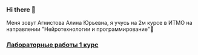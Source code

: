 ### Hi there 👋
Меня зовут Агнистова Алина Юрьевна, я учусь на 2м курсе в ИТМО на направлении "Нейротехнологии и программирование"👯
### [Лабораторные работы 1 курс](https://github.com/alinaagnistova/alinaagnistova/blob/main/navigation.md) 
<!--
**alinaagnistova/alinaagnistova** is a ✨ _special_ ✨ repository because its `README.md` (this file) appears on your GitHub profile.

Here are some ideas to get you started:

- 🔭 I’m currently working on ...
- 🌱 I’m currently learning ...
- 👯 I’m looking to collaborate on ...
- 🤔 I’m looking for help with ...
- 💬 Ask me about ...
- 📫 How to reach me: ...
- 😄 Pronouns: ...
- ⚡ Fun fact: ...
-->
